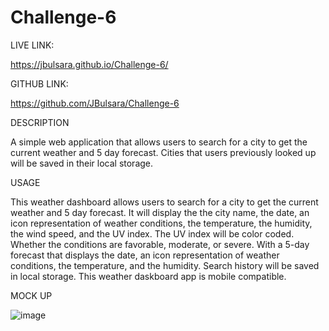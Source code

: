 # Challenge-6

LIVE LINK:


https://jbulsara.github.io/Challenge-6/


GITHUB LINK:


https://github.com/JBulsara/Challenge-6




DESCRIPTION


A simple web application that allows users to search for a city to get the current weather and 5 day forecast. Cities that users previously looked up will be saved in their local storage.



USAGE

This weather dashboard allows users to search for a city to get the current weather and 5 day forecast.
It will display the the city name, the date, an icon representation of weather conditions, the temperature, the humidity, the wind speed, and the UV index.
The UV index will be color coded. Whether the conditions are favorable, moderate, or severe.
With a 5-day forecast that displays the date, an icon representation of weather conditions, the temperature, and the humidity.
Search history will be saved in local storage.
This weather daskboard app is mobile compatible.



MOCK UP



![image](https://user-images.githubusercontent.com/101309301/165865053-97885305-14b1-4594-a8df-2610cb08746b.png)
